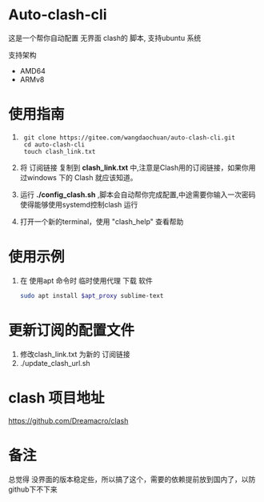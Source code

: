 # Auto-clash-cli
这是一个帮你自动配置 无界面 clash的 脚本, 支持ubuntu 系统

支持架构 
- AMD64
- ARMv8

# 使用指南
1. ```
    git clone https://gitee.com/wangdaochuan/auto-clash-cli.git
    cd auto-clash-cli
    touch clash_link.txt
    ```

2. 将 订阅链接 复制到 **clash_link.txt** 中,注意是Clash用的订阅链接，如果你用过windows 下的 Clash 就应该知道。
3. 运行 **./config_clash.sh** ,脚本会自动帮你完成配置,中途需要你输入一次密码使得能够使用systemd控制clash 运行
4. 打开一个新的terminal，使用 "clash_help" 查看帮助

# 使用示例
1. 在 使用apt 命令时 临时使用代理 下载 软件
    ```bash
    sudo apt install $apt_proxy sublime-text
    ```


# 更新订阅的配置文件
1. 修改clash_link.txt 为新的 订阅链接
2. ./update_clash_url.sh

# clash 项目地址
https://github.com/Dreamacro/clash

# 备注
总觉得 没界面的版本稳定些，所以搞了这个，需要的依赖提前放到国内了，以防github下不下来

